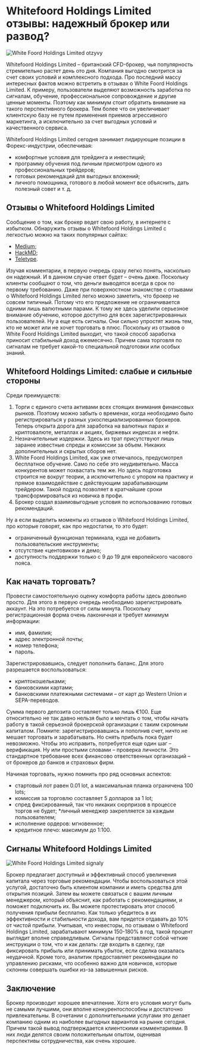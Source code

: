 # Whitefoord Holdings Limited отзывы: надежный брокер или развод?

![White Foord Holdings Limited otzyvy](https://github.com/user-attachments/assets/aae8169b-c9ce-4052-8cfb-1d12c11dee76)

Whitefoord Holdings Limited – британский CFD-брокер, чья популярность стремительно растет день ото дня. Компания выгодно смотрится за счет своих условий и комплексного подхода. Про последний массу интересных фактов можно встретить в отзывах о White Foord Holdings Limited. К примеру, пользователи выделяют возможность заработка по сигналам, обучение, профессиональное сопровождение и другие ценные моменты. Поэтому как минимум стоит обратить внимание на такого перспективного брокера. Тем более что он увеличивает клиентскую базу не путем применения приемов агрессивного маркетинга, а исключительно за счет выгодных условий и качественного сервиса.

Whitefoord Holdings Limited сегодня занимает лидирующие позиции в Форекс-индустрии, обеспечивая:
* комфортные условия для трейдинга и инвестиций;
* программу обучения под личным присмотром одного из профессиональных трейдеров;
* готовых рекомендаций для выгодных вложений;
* личного помощника, готового в любой момент все объяснить, дать полезный совет и т. д.

## Отзывы о Whitefoord Holdings Limited
Сообщение о том, как брокер ведет свою работу, в интернете с избытком. Обнаружить отзывы о Whitefoord Holdings Limited с легкостью можно на таких популярных сайтах:
* [Medium](https://medium.com/@glebsimanovic597/white-foord-holdings-limited-%D0%BE%D1%82%D0%B7%D1%8B%D0%B2%D1%8B-%D0%B4%D0%B5%D0%B9%D1%81%D1%82%D0%B2%D0%B8%D1%82%D0%B5%D0%BB%D1%8C%D0%BD%D0%BE-%D1%87%D0%B5%D1%81%D1%82%D0%BD%D1%8B%D0%B9-%D0%B1%D1%80%D0%BE%D0%BA%D0%B5%D1%80-9e0abc8d7bfb);
* [HackMD](https://hackmd.io/@WhiteFoordHoldingsLimited/r17zw3goC);
* [Teletype](https://teletype.in/@whitefoordholdingslimited/cC0axS8OK2a).

Изучая комментарии, в первую очередь сразу легко понять, насколько он надежный. И в данном случае ответ будет – очень даже. Поскольку клиенты сообщают о том, что деньги выводятся всегда в срок по первому требованию.
Даже при поверхностном знакомстве с отзывами о Whitefoord Holdings Limited легко можно заметить, что брокер не совсем типичный. Потому что его предложение не ограничивается одними лишь валютными парами. К тому же здесь уделили серьезное внимание обучению, которое доступно для всех зарегистрированных пользователей. Ну а еще есть сигналы. Они сильно упростят жизнь тем, кто не может или не хочет торговать в плюс. Поскольку из отзывов о White Foord Holdings Limited выходит, что такой способ заработка приносит стабильный доход ежемесячно. Причем сама торговля по сигналам не требует какой-то специальной подготовки или особых знаний.

## Whitefoord Holdings Limited: слабые и сильные стороны

Среди преимуществ:

1. Торги с единого счета активами всех стоящих внимания финансовых рынков. Поэтому можно забыть о временах, когда необходимо было регистрироваться у разных узкоспециализированных брокеров. Теперь открыта дорога для заработка на валютных парах и криптовалюте, металлах и акциях, биржевых индексах и нефти.
2. Незначительные издержки. Здесь из трат присутствуют лишь заранее известные спреды и комиссии за объем. Никаких дополнительных и скрытых сборов нет.
3. White Foord Holdings Limited, как уже отмечалось, предусмотрел бесплатное обучение. Само по себе это неудивительно. Масса конкурентов может похвастать тем же. Но здесь подготовка строится не вокруг теории, а исключительно с упором на практику и прямое взаимодействие с действующим зарабатывающим трейдером. Такой подход позволяет в кратчайшие сроки трансформироваться из новичка в профи.
4. Брокер создал взаимовыгодные условия по использованию готовых рекомендаций.

Ну а если выделить моменты из отзывов о Whitefoord Holdings Limited, про которые говорят, как про недостатки, то это будет:
* ограниченный функционал терминала, куда не добавить пользовательские инструменты;
* отсутствие «центовиков» и демо;
* доступность поддержки только с 9 до 19 для европейского часового пояса.

## Как начать торговать?
Провести самостоятельную оценку комфорта работы здесь довольно просто. Для этого в первую очередь необходимо зарегистрировать аккаунт. На это потребуется от силы минута. Поскольку регистрационная форма очень лаконичная и требует минимум информации:
* имя, фамилия;
* адрес электронной почты;
* номер телефона;
* пароль.

Зарегистрировавшись, следует пополнить баланс. Для этого разрешается воспользоваться:
* криптокошельками;
* банковскими картами;
* банковскими платежными системами – от карт до Western Union и SEPA-переводов.

Сумма первого депозита составляет только лишь €100. Еще относительно не так давно нельзя было и мечтать о том, чтобы начать работу в такой серьезной брокерской организации с таким скромным капиталом.
Помните: зарегистрировавшись и пополнив счет, ничто не мешает торговать и зарабатывать. Но снять прибыль пока будет невозможно. Чтобы это исправить, потребуется еще один шаг – верификация. Ну или простыми словами – проверка личности. Это стандартное требование всех финансово ответственных организаций – от брокеров до банков и страховых фирм. 

Начиная торговать, нужно помнить про ряд основных аспектов:
* стартовый лот равен 0.01 lot, а максимальная планка ограничена 100 lots;
* комиссия за торговлю составляет 5 долларов за 1 lot;
* спред фиксированный, так что никаких сюрпризов в процессе торгов не будет;
*личный менеджер закрепляется за каждым пользователем;
* исполнение ордеров: мгновенное;
* кредитное плечо: максимум до 1:100.

## Сигналы Whitefoord Holdings Limited
![White Foord Holdings Limited signaly](https://github.com/user-attachments/assets/40516b41-800a-43b6-b75e-312e34fa7180)

Брокер предлагает доступный и эффективный способ увеличения капитала через торговые рекомендации. Чтобы воспользоваться этой услугой, достаточно быть клиентом компании и иметь средства для открытия позиций. Затем вы можете связаться с вашим личным менеджером, который объяснит, как работать с рекомендациями, и поможет подключить их.
Вы можете протестировать этот способ получения прибыли бесплатно. Как только убедитесь в их эффективности и стабильности дохода, вам придется отдавать до 10% от чистой прибыли. Учитывая, что инвесторы, по отзывам о Whitefoord Holdings Limited, зарабатывают минимум 150-180% в год, такой процент выглядит вполне справедливым.
Сигналы представляют собой четкие инструкции о том, что и как делать: где входить в сделку, где фиксировать прибыль или принимать убыток, если сделка оказалась неудачной. Кроме того, аналитик предоставляет рекомендации по управлению рисками, что особенно важно для новичков, которые склонны совершать ошибки из-за завышенных рисков.

## Заключение
Брокер производит хорошее впечатление. Хотя его условия могут быть не самыми лучшими, они вполне конкурентоспособны и достаточно привлекательны. В сочетании с дополнительными услугами это делает компанию одним из наиболее выгодных вариантов на рынке сегодня. Причем такой вывод подтверждается клиентскими комментариями. В них люди делятся своим положительным опытом, оценивая перспективы сотрудничества, как очень хорошие.
